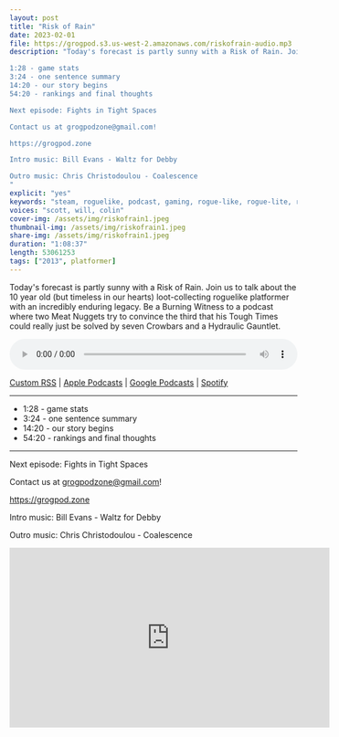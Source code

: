 ```yaml
---
layout: post
title: "Risk of Rain"
date: 2023-02-01
file: https://grogpod.s3.us-west-2.amazonaws.com/riskofrain-audio.mp3
description: "Today's forecast is partly sunny with a Risk of Rain. Join us to talk about the 10 year old (but timeless in our hearts) loot-collecting roguelike platformer with an incredibly enduring legacy. Be a Burning Witness to a podcast where two Meat Nuggets try to convince the third that his Tough Times could really just be solved by seven Crowbars and a Hydraulic Gauntlet.

1:28 - game stats
3:24 - one sentence summary
14:20 - our story begins
54:20 - rankings and final thoughts

Next episode: Fights in Tight Spaces

Contact us at grogpodzone@gmail.com!

https://grogpod.zone

Intro music: Bill Evans - Waltz for Debby

Outro music: Chris Christodoulou - Coalescence
"
explicit: "yes" 
keywords: "steam, roguelike, podcast, gaming, rogue-like, rogue-lite, roguelite"
voices: "scott, will, colin"
cover-img: /assets/img/riskofrain1.jpeg
thumbnail-img: /assets/img/riskofrain1.jpeg
share-img: /assets/img/riskofrain1.jpeg
duration: "1:08:37"
length: 53061253 
tags: ["2013", platformer]
---
```


Today's forecast is partly sunny with a Risk of Rain. Join us to talk about the 10 year old (but timeless in our hearts) loot-collecting roguelike platformer with an incredibly enduring legacy. Be a Burning Witness to a podcast where two Meat Nuggets try to convince the third that his Tough Times could really just be solved by seven Crowbars and a Hydraulic Gauntlet.

<div class="container">
  <audio controls style="width: 100%;">
    <source src="https://grogpod.s3.us-west-2.amazonaws.com/riskofrain-audio.mp3" type="audio/mpeg">
  </audio>
</div>

[Custom RSS](https://grogpod.zone/feed.xml) | [Apple Podcasts](https://podcasts.apple.com/us/podcast/grogpod/id1650474911) | [Google Podcasts](https://podcasts.google.com/feed/aHR0cHM6Ly9ncm9ncG9kLnpvbmUvZmVlZC54bWw) | [Spotify](https://open.spotify.com/show/655SEhPUWIC77oO3hILe0b)

---

* 1:28 - game stats
* 3:24 - one sentence summary
* 14:20 - our story begins
* 54:20 - rankings and final thoughts

---

Next episode: Fights in Tight Spaces

Contact us at grogpodzone@gmail.com!

https://grogpod.zone

Intro music: Bill Evans - Waltz for Debby

Outro music: Chris Christodoulou - Coalescence

<div class="embed-responsive embed-responsive-16by9">
<iframe width="560" height="315" src="https://www.youtube.com/embed/QSw1On40ylA" title="YouTube video player" frameborder="0" allow="accelerometer; autoplay; clipboard-write; encrypted-media; gyroscope; picture-in-picture" allowfullscreen></iframe>
</div>

